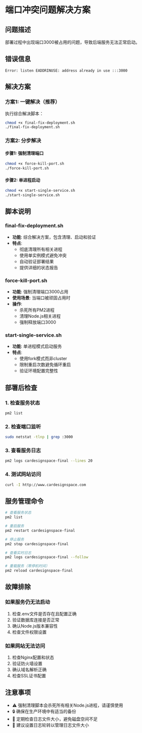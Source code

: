 # 端口冲突问题解决方案

## 问题描述
部署过程中出现端口3000被占用的问题，导致后端服务无法正常启动。

## 错误信息
```
Error: listen EADDRINUSE: address already in use :::3000
```

## 解决方案

### 方案1: 一键解决（推荐）
执行综合解决脚本：
```bash
chmod +x final-fix-deployment.sh
./final-fix-deployment.sh
```

### 方案2: 分步解决

#### 步骤1: 强制清理端口
```bash
chmod +x force-kill-port.sh
./force-kill-port.sh
```

#### 步骤2: 单进程启动
```bash
chmod +x start-single-service.sh
./start-single-service.sh
```

## 脚本说明

### final-fix-deployment.sh
- **功能**: 综合解决方案，包含清理、启动和验证
- **特点**: 
  - 彻底清理所有相关进程
  - 使用单实例模式避免冲突
  - 自动验证部署结果
  - 提供详细的状态报告

### force-kill-port.sh
- **功能**: 强制清理端口3000占用
- **使用场景**: 当端口被顽固占用时
- **操作**: 
  - 杀死所有PM2进程
  - 清理Node.js相关进程
  - 强制释放端口3000

### start-single-service.sh
- **功能**: 单进程模式启动服务
- **特点**: 
  - 使用fork模式而非cluster
  - 限制重启次数避免循环重启
  - 验证环境配置完整性

## 部署后检查

### 1. 检查服务状态
```bash
pm2 list
```

### 2. 检查端口监听
```bash
sudo netstat -tlnp | grep :3000
```

### 3. 查看服务日志
```bash
pm2 logs cardesignspace-final --lines 20
```

### 4. 测试网站访问
```bash
curl -I http://www.cardesignspace.com
```

## 服务管理命令

```bash
# 查看服务状态
pm2 list

# 重启服务
pm2 restart cardesignspace-final

# 停止服务
pm2 stop cardesignspace-final

# 查看实时日志
pm2 logs cardesignspace-final --follow

# 重载服务（零停机时间）
pm2 reload cardesignspace-final
```

## 故障排除

### 如果服务仍无法启动
1. 检查.env文件是否存在且配置正确
2. 验证数据库连接是否正常
3. 确认Node.js版本兼容性
4. 检查文件权限设置

### 如果网站无法访问
1. 检查Nginx配置和状态
2. 验证防火墙设置
3. 确认域名解析正确
4. 检查SSL证书配置

## 注意事项

- ⚠️ 强制清理脚本会杀死所有相关Node.js进程，请谨慎使用
- 🔒 确保在生产环境中有适当的备份
- 📝 定期检查日志文件大小，避免磁盘空间不足
- 🔄 建议设置日志轮转以管理日志文件大小 